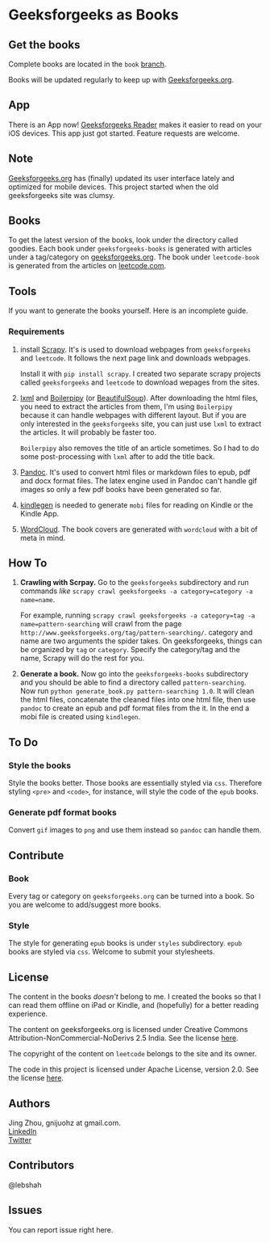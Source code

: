 # Geeksforgeeks as Books


## Get the books

Complete books are located in the `book` [branch](https://github.com/gnijuohz/geeksforgeeks-as-books/tree/book).

Books will be updated regularly to keep up with [Geeksforgeeks.org](http://geeksforgeeks.org).

## App

There is an App now! [Geeksforgeeks Reader](https://itunes.apple.com/us/app/geekreader/id991254978?ls=1&mt=8) makes it easier to read on your iOS devices. This app just got started. Feature requests are welcome.

## Note

[Geeksforgeeks.org](http://geeksforgeeks.org) has (finally) updated its user interface lately and optimized for mobile devices. This project started when the old geeksforgeeks site was clumsy.

## Books
To get the latest version of the books, look under the directory called goodies. Each book under `geeksforgeeks-books` is generated with articles under a tag/category on [geeksforgeeks.org][1]. The book under `leetcode-book` is generated from the articles on [leetcode.com](http://leetcode.com/).

## Tools

If you want to generate the books yourself. Here is an incomplete guide.

### Requirements

1. install [Scrapy][2]. It's is used to download webpages from `geeksforgeeks` and `leetcode`. It follows the next page link and downloads webpages.

    Install it with `pip install scrapy`. I created two separate scrapy projects called `geeksforgeeks` and `leetcode` to download wepages from the sites.

2. [lxml][10] and [Boilerpipy][6] (or [BeautifulSoup][11]). After downloading the html files, you need to extract the articles from them, I'm using `Boilerpipy` because it can handle webpages with different layout. But if you are only interested in the `geeksforgeeks` site, you can just use `lxml` to extract the articles. It will probably be faster too.

    `Boilerpipy` also removes the title of an article sometimes. So I had to do some post-processing with `lxml` after to add the title back.

3. [Pandoc][3]. It's used to convert html files or markdown files to epub, pdf and docx format files. The latex engine used in Pandoc can't handle gif images so only a few pdf books have been generated so far.

4. [kindlegen][4] is needed to generate `mobi` files for reading on Kindle or the Kindle App.
5. [WordCloud][5]. The book covers are generated with `wordcloud` with a bit of meta in mind.

## How To

1. **Crawling with Scrpay.** Go to the `geeksforgeeks` subdirectory and run commands *like* `scrapy crawl geeksforgeeks -a category=category -a name=name`.

    For example, running `scrapy crawl geeksforgeeks -a category=tag -a name=pattern-searching` will crawl from the page `http://www.geeksforgeeks.org/tag/pattern-searching/`. category and name are two arguments the spider takes. On geeksforgeeks, things can be organized by `tag` or `category`. Specify the category/tag and the name, Scrapy will do the rest for you.

2. **Generate a book.** Now go into the `geeksforgeeks-books` subdirectory and you should be able to find a directory called `pattern-searching`. Now run `python generate_book.py pattern-searching 1.0`. It will clean the html files, concatenate the cleaned files into one html file, then use `pandoc` to create an epub and pdf format files from the it. In the end a mobi file is created using `kindlegen`.


## To Do

### Style the books
Style the books better. Those books are essentially styled via `css`. Therefore styling `<pre>` and `<code>`, for instance, will style the code of the `epub` books.

### Generate pdf format books
Convert `gif` images to `png` and use them instead so `pandoc` can handle them.

## Contribute

### Book

Every tag or category on `geeksforgeeks.org` can be turned into a book. So you are welcome to add/suggest more books.

### Style

The style for generating `epub` books is under `styles` subdirectory. `epub` books are styled via `css`. Welcome to submit your stylesheets.

## License

The content in the books *doesn't* belong to me. I created the books so that I can read them offline on iPad or Kindle, and (hopefully) for a better reading experience.

The content on geeksforgeeks.org is licensed under Creative Commons
Attribution-NonCommercial-NoDerivs 2.5 India. See the license [here][7].

The copyright of the content on `leetcode` belongs to the site and its owner.

The code in this project is licensed under Apache License, version 2.0. See the
license [here][8].


## Authors

Jing Zhou, gnijuohz at gmail.com.  
[LinkedIn](https://www.linkedin.com/in/gnijuohz)  
[Twitter](https://twitter.com/gnijuohz)

## Contributors

@lebshah

## Issues

You can report issue right here.


[1]:http://www.geeksforgeeks.org/
[2]:http://scrapy.org/
[3]:http://johnmacfarlane.net/pandoc/
[4]:http://www.amazon.com/gp/feature.html?docId=1000765211
[5]:https://github.com/amueller/word_cloud
[6]:https://github.com/harshavardhana/boilerpipy
[7]:http://creativecommons.org/licenses/by-nc-nd/2.5/in/deed.en_US
[8]:http://www.apache.org/licenses/LICENSE-2.0
[9]:http://www.gfgreader.info/
[10]:http://lxml.de/
[11]:http://www.crummy.com/software/BeautifulSoup/
[12]:https://github.com/gnijuohz/geeksforgeeks-as-books/releases/latest

